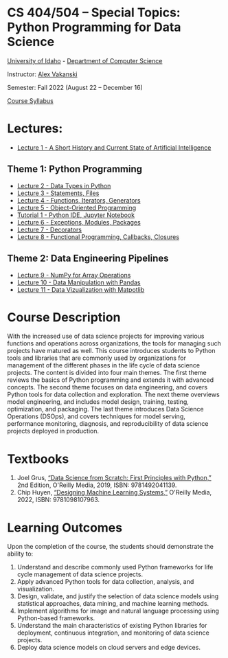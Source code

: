 # CS 404/504 – Special Topics: Python Programming for Data Science
[University of Idaho](https://www.uidaho.edu) - [Department of Computer Science](https://www.uidaho.edu/engr/departments/cs)

Instructor: [Alex Vakanski](https://www.webpages.uidaho.edu/vakanski/index.html)

Semester: Fall 2022 (August 22 – December 16)

<a href="CS_404_504-ST_Python_Programming_for_Data_Science-Syllabus.pdf">Course Syllabus</a>

# Lectures:
* <a href="Lecture 1 - A Short History of AI/Lecture 1 - A Short History of AI.pdf">Lecture 1 - A Short History and Current State of Artificial Intelligence</a>
## Theme 1: Python Programming
* <a href="Lecture 2 - Data Types in Python/Lecture 2 - Data Types.ipynb">Lecture 2 - Data Types in Python</a>
* <a href="Lecture 3 - Statements, Files/Lecture 3 - Statements, Files.ipynb">Lecture 3 - Statements, Files</a>
* <a href="Lecture 4 - Functions, Iterators, Generators/Lecture 4 - Functions, Iterators, Generators.ipynb">Lecture 4 - Functions, Iterators, Generators</a>
* <a href="Lecture 5 - Object-Oriented Programming/Lecture 5 - OOP.ipynb">Lecture 5 - Object-Oriented Programming</a>
* <a href="Tutorial 1 - Python IDE, Jupyter Notebook/Tutorial 1 - Python IDE.ipynb">Tutorial 1 - Python IDE, Jupyter Notebook</a>
* <a href="Lecture 6 - Exceptions, Modules, Packages/Lecture 6 - Exceptions, Modules, Packages.ipynb">Lecture 6 - Exceptions, Modules, Packages</a>
* <a href="Lecture 7 - Decorators/Lecture 7 - Decorators.ipynb">Lecture 7 - Decorators</a>
* <a href="Lecture 8 - Functional Programming, Callbacks, Closures/Lecture 8 - Functional Programming, Callbacks, Closures.ipynb">Lecture 8 - Functional Programming, Callbacks, Closures</a>
## Theme 2: Data Engineering Pipelines
* <a href="Lecture 9 - NumPy for Array Operations/Lecture 9 - NumPy for Array Operations.ipynb">Lecture 9 - NumPy for Array Operations</a>
* <a href="Lecture 10 - Data Manipulation with Pandas/Lecture 10 - Data Manipulation with Pandas.ipynb">Lecture 10 - Data Manipulation with Pandas</a>
* <a href="Lecture 11 - Data Vizualization with Matpotlib/Lecture 11 - Data Vizualization with Matpotlib.ipynb">Lecture 11 - Data Vizualization with Matpotlib</a>


# Course Description
With the increased use of data science projects for improving various functions and operations across organizations, the tools for managing such projects have matured as well. This course introduces students to Python tools and libraries that are commonly used by organizations for management of the different phases in the life cycle of data science projects. The content is divided into four main themes. The first theme reviews the basics of Python programming and extends it with advanced concepts. The second theme focuses on data engineering, and covers Python tools for data collection and exploration. The next theme overviews model engineering, and includes model design, training, testing, optimization, and packaging. The last theme introduces Data Science Operations (DSOps), and covers techniques for model serving, performance monitoring, diagnosis, and reproducibility of data science projects deployed in production.

# Textbooks
1.	Joel Grus, [“Data Science from Scratch: First Principles with Python,”](https://www.amazon.com/Data-Science-Scratch-Principles-Python/dp/1492041130/ref=pd_lpo_1?pd_rd_i=1492041130&psc=1) 2nd Edition, O'Reilly Media, 2019, ISBN: 9781492041139.
2.	Chip Huyen, [“Designing Machine Learning Systems,”](https://www.amazon.com/Designing-Machine-Learning-Systems-Production-Ready/dp/1098107969) O'Reilly Media, 2022, ISBN: 9781098107963.

# Learning Outcomes
Upon the completion of the course, the students should demonstrate the ability to:
1.	Understand and describe commonly used Python frameworks for life cycle management of data science projects.
2.	Apply advanced Python tools for data collection, analysis, and visualization.
3. 	Design, validate, and justify the selection of data science models using statistical approaches, data mining, and machine learning methods. 
4.	Implement algorithms for image and natural language processing using Python-based frameworks. 
5.	Understand the main characteristics of existing Python libraries for deployment, continuous integration, and monitoring of data science projects.
6.	Deploy data science models on cloud servers and edge devices.
